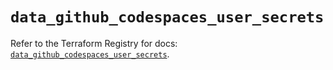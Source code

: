 # `data_github_codespaces_user_secrets`

Refer to the Terraform Registry for docs: [`data_github_codespaces_user_secrets`](https://registry.terraform.io/providers/integrations/github/6.0.0/docs/data-sources/codespaces_user_secrets).
